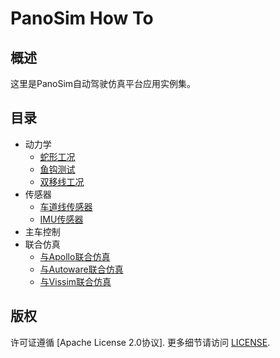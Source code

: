 # PanoSim How To

## 概述
这里是PanoSim自动驾驶仿真平台应用实例集。

## 目录
- 动力学
  - [蛇形工况](#todo)
  - [鱼钩测试](#todo)
  - [双移线工况](#todo)
- 传感器
  - [车道线传感器](#todo)
  - [IMU传感器](#todo)
- 主车控制
- 联合仿真
  - [与Apollo联合仿真](https://github.com/liyanlee/PanoSim_Apollo_Bridge)
  - [与Autoware联合仿真](https://github.com/wobuzhuchele/PanoSim-Autoware)
  - [与Vissim联合仿真](https://github.com/liyanlee/PanoSim_Vissim_Bridge)

## 版权
许可证遵循 [Apache License 2.0协议]. 更多细节请访问 [LICENSE](https://github.com/liyanlee/PanoSim_How_To/blob/main/LICENSE.txt).
